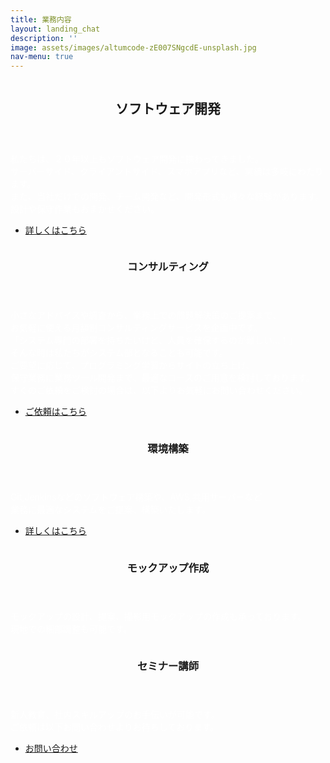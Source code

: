 ```yaml
---
title: 業務内容
layout: landing_chat
description: ''
image: assets/images/altumcode-zE007SNgcdE-unsplash.jpg
nav-menu: true
---
```


<!-- Main -->
<div id="main">


<!-- Two -->
<section id="two" class="spotlights">
<section>
    <a href="desc/spec.html" class="image">
        <img src="{% link assets/images/goran-ivos-T8LMIN09-mo-unsplash.jpg %}" alt="" data-position="center center" />
    </a>
    <div class="content">
        <div class="inner">
            <header class="major">
            <h2>ソフトウェア開発</h2>
            </header>
            <p style="color:#fff;">私たちは、２０年以上もソフトウェア開発に携わってきました。<br>
            サーバーサイド、クライアントサイド、スマホアプリなど、実績は多岐にわたります。<br>
            また、当社だけでの開発、チーム開発など、開発形式も様々な経験があります。<br>
            設計や保守作業もおまかせください。<br>
    </p>
            <ul class="actions">
            <li><a href="desc/spec.html" class="button">詳しくはこちら</a></li>
            </ul>
        </div>
    </div>
</section>
	<section>
		<a href="generic.html" class="image">
			<img src="{% link assets/images/goran-ivos-G_BCcijtpUY-unsplash.jpg %}" alt="" data-position="center center" />
		</a>
		<div class="content">
			<div class="inner">
				<header class="major">
					<h3>コンサルティング</h3>
				</header>
				<p style="color:#fff;">小さなアドバイスや調査から、業務上での問題解決策のご提案まで、<br>
                お気軽に使える月額制コンサルティングサービスを企画中です。<br>
                「システム専門の部署を持ちたいけど、人員を確保するのが難しい…！」<br>
                そんな時は私たちがシステム部となることも可能です。<br>
                ご要望に応じて、プログラミング学習からサイトの立ち上げ、<br>
                保守業務に業務ツール開発まで、最適なコースのご用意を検討しております。<br>
                すぐのご依頼をご検討の場合は、以下よりお気軽にお問い合わせください。</p>
				<ul class="actions">
					<li><a href="/#contact" class="button">ご依頼はこちら</a></li>
				</ul>
			</div>
		</div>
	</section>
	<section>
		<a href="/desc/environment.html" class="image">
			<img src="{% link assets/images/vipul-jha-a4X1cdC1QAc-unsplash.jpg %}" alt="" data-position="top center" />
		</a>
		<div class="content">
			<div class="inner">
				<header class="major">
					<h3>環境構築</h3>
				</header>
				<p style="color:#fff;">Git,Jenkinsなどのソフトウェア構築や、AWS,共用サーバーなど<br>
                業務に最適なシステムをご提案、構築いたします。</p>
				<ul class="actions">
					<li><a href="/desc/environment.html" class="button">詳しくはこちら</a></li>
				</ul>
			</div>
		</div>
	</section>
    <section>
        <a href="" class="image">
            <img src="{% link assets/images/omid-armin-Heuqy6uiT-0-unsplash.jpg %}" alt="" data-position="top center" />
        </a>
        <div class="content">
            <div class="inner">
                <header class="major">
                    <h3>モックアップ作成</h3>
                </header>
                <p style="color:#fff;">モックアップの設計、提案、撮影用モックアップの作成も承っております。<br>
                現地での細部調整も可能です。</p>
            </div>
        </div>
    </section>
	<section>
		<a href="generic.html" class="image">
			<img src="{% link assets/images/christina-wocintechchat-com-UTw3j_aoIKM-unsplash.jpg %}" alt="" data-position="25% 25%" />
		</a>
        <div class="/#contact">
            <div class="inner">
                <header class="major">
                    <h3>セミナー講師</h3>
                </header>
                <p style="color:#fff;">新人教育、社内スキルアップのお手伝いが可能です。<br>
                ご依頼は以下お問い合わせよりお待ちしております。</p>
                <ul class="actions">
                <li><a href="/#contact" class="button">お問い合わせ</a></li>
                </ul>
            </div>
        </div>
	</section>
</section>


</div>
